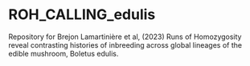 # ROH_CALLING_edulis
Repository for Brejon Lamartinière et al, (2023) Runs of Homozygosity reveal contrasting histories of inbreeding across global lineages of the edible mushroom, Boletus edulis.
